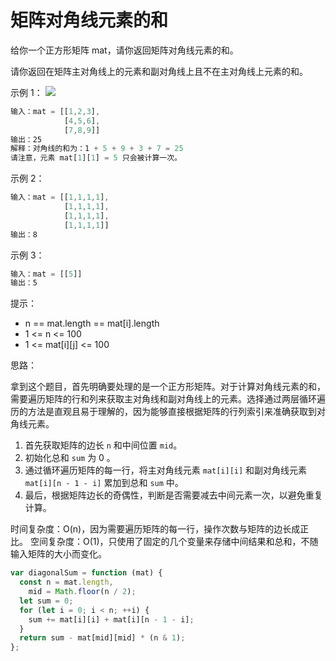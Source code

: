 # 矩阵对角线元素的和

给你一个正方形矩阵 mat，请你返回矩阵对角线元素的和。

请你返回在矩阵主对角线上的元素和副对角线上且不在主对角线上元素的和。

示例 1：
![](https://assets.leetcode.com/uploads/2020/08/14/sample_1911.png)

```javascript
输入：mat = [[1,2,3],
            [4,5,6],
            [7,8,9]]
输出：25
解释：对角线的和为：1 + 5 + 9 + 3 + 7 = 25
请注意，元素 mat[1][1] = 5 只会被计算一次。
```

示例 2：

```javascript
输入：mat = [[1,1,1,1],
            [1,1,1,1],
            [1,1,1,1],
            [1,1,1,1]]
输出：8
```

示例 3：

```javascript
输入：mat = [[5]]
输出：5
```

提示：

- n == mat.length == mat[i].length
- 1 <= n <= 100
- 1 <= mat[i][j] <= 100

思路：

拿到这个题目，首先明确要处理的是一个正方形矩阵。对于计算对角线元素的和，需要遍历矩阵的行和列来获取主对角线和副对角线上的元素。选择通过两层循环遍历的方法是直观且易于理解的，因为能够直接根据矩阵的行列索引来准确获取到对角线元素。

1. 首先获取矩阵的边长 `n` 和中间位置 `mid`。
2. 初始化总和 `sum` 为 0 。
3. 通过循环遍历矩阵的每一行，将主对角线元素 `mat[i][i]` 和副对角线元素 `mat[i][n - 1 - i]` 累加到总和 `sum` 中。
4. 最后，根据矩阵边长的奇偶性，判断是否需要减去中间元素一次，以避免重复计算。

时间复杂度：O(n)，因为需要遍历矩阵的每一行，操作次数与矩阵的边长成正比。
空间复杂度：O(1)，只使用了固定的几个变量来存储中间结果和总和，不随输入矩阵的大小而变化。

```javascript
var diagonalSum = function (mat) {
  const n = mat.length,
    mid = Math.floor(n / 2);
  let sum = 0;
  for (let i = 0; i < n; ++i) {
    sum += mat[i][i] + mat[i][n - 1 - i];
  }
  return sum - mat[mid][mid] * (n & 1);
};
```
